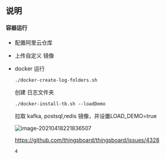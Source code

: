 ## 说明

#### 容器运行

+ 配置阿里云仓库

+ 上传自定义 镜像

+ docker 运行

  `./docker-create-log-folders.sh` 

  创建	日志文件夹

  `./docker-install-tb.sh --loadDemo`

  拉取 kafka, postsql,redis 镜像，并设置LOAD_DEMO=true

  ![image-20210418221836507](/home/harfol/workspace/harthb/autonomy/doc/README.assets/image-20210418221836507.png)

  https://github.com/thingsboard/thingsboard/issues/4328

  

  ```
  4	
  ```

  

  

  